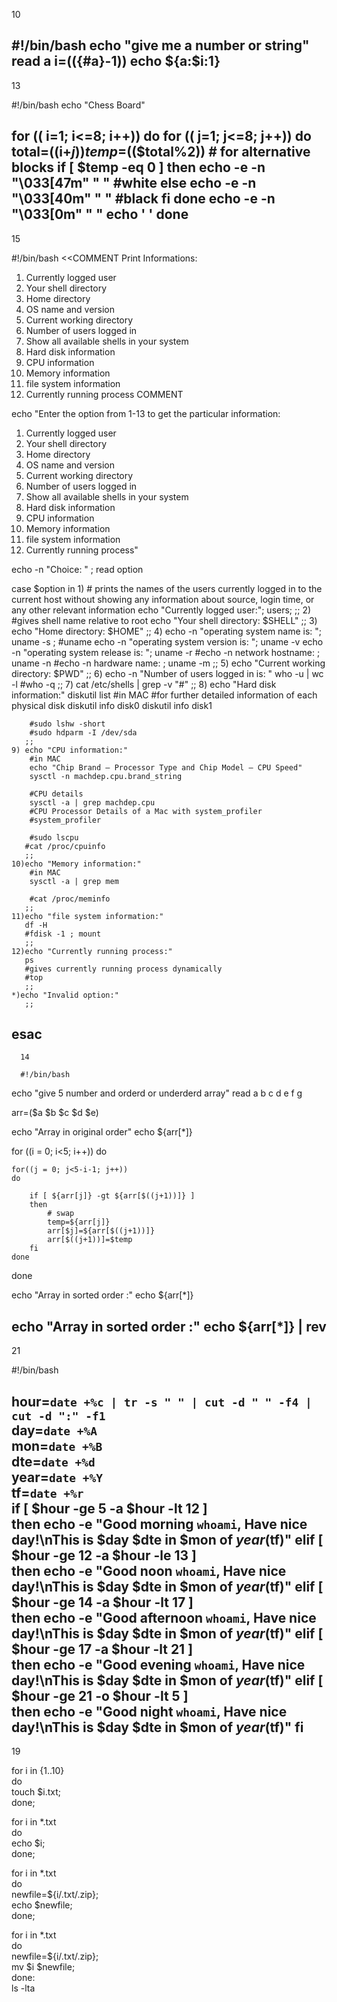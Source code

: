10

#!/bin/bash
echo "give me a number or string"
read a
i=$((${#a}-1))
echo ${a:$i:1}
------------------------------------------------

13

#!/bin/bash
echo "Chess Board"

for (( i=1; i<=8; i++))
do
        for (( j=1; j<=8; j++))
        do
                total=$(($i+$j))
                temp=$(($total%2))
                # for alternative blocks
                if [ $temp -eq 0 ]
                then
                        echo -e -n "\033[47m" " "  #white
                else
                        echo -e -n "\033[40m" " " #black
                fi
        done
        echo -e -n "\033[0m" " "
        echo ' '
done
-------------------------------------

15

#!/bin/bash
<<COMMENT
Print Informations:
1. Currently logged user
2. Your shell directory
3. Home directory
4. OS name and version
5. Current working directory
6. Number of users logged in
7. Show all available shells in your system
8. Hard disk information
9. CPU information
10. Memory information
11. file system information
12. Currently running process
COMMENT

echo "Enter the option from 1-13 to get the particular information:
1. Currently logged user
2. Your shell directory
3. Home directory
4. OS name and version
5. Current working directory
6. Number of users logged in
7. Show all available shells in your system
8. Hard disk information
9. CPU information
10. Memory information
11. file system information
12. Currently running process"

echo -n "Choice: " ; read option

case $option in
	1) # prints the names of the users currently logged in to the current host without showing any information about source, login time, or any other relevant information 
	   echo "Currently logged user:"; users;
	   ;;
	2) #gives shell name relative to root
	   echo "Your shell directory: $SHELL"
	   ;;
	3) echo "Home directory: $HOME"
	   ;;
	4) echo -n "operating system name is:  "; uname -s ; #uname
  	   echo -n "operating system version is:  "; uname -v
	   echo -n "operating system release is:  "; uname -r
        #echo -n network hostname: ; uname -n
	   #echo -n hardware name: ; uname -m
     	   ;; 
	5) echo "Current working directory: $PWD"
   	   ;;
	6) echo -n "Number of users logged in is: "
   	   who -u | wc -l
	   #who -q
	   ;;
	7) cat /etc/shells | grep -v "#"
	   ;;
	8) echo "Hard disk information:"
        diskutil list #in MAC
        #for further detailed information of each physical disk
        diskutil info disk0
        diskutil info disk1

        #sudo lshw -short
	    #sudo hdparm -I /dev/sda
	   ;; 
	9) echo "CPU information:"
        #in MAC
        echo "Chip Brand – Processor Type and Chip Model – CPU Speed"
        sysctl -n machdep.cpu.brand_string

        #CPU details
        sysctl -a | grep machdep.cpu
        #CPU Processor Details of a Mac with system_profiler
        #system_profiler

        #sudo lscpu
	   #cat /proc/cpuinfo
	   ;;
	10)echo "Memory information:"
        #in MAC
        sysctl -a | grep mem

        #cat /proc/meminfo
	   ;;
	11)echo "file system information:"
	   df -H
	   #fdisk -1 ; mount
	   ;;
	12)echo "Currently running process:"
	   ps
 	   #gives currently running process dynamically
	   #top 
	   ;; 
	*)echo "Invalid option:"
	   ;;
esac
------------------------------------------------
	  14
	  
	  #!/bin/bash
echo "give 5 number and orderd or underderd array"
read a b c d e f g

arr=($a $b $c $d $e)

echo "Array in original order"
echo ${arr[*]}

for ((i = 0; i<5; i++))
do

    for((j = 0; j<5-i-1; j++))
    do

        if [ ${arr[j]} -gt ${arr[$((j+1))]} ]
        then
            # swap
            temp=${arr[j]}
            arr[$j]=${arr[$((j+1))]}
            arr[$((j+1))]=$temp
        fi
    done
done

echo "Array in sorted order :"
echo ${arr[*]}

echo "Array in sorted order :"
echo ${arr[*]} | rev
------------------------------------------------------------
21

#!/bin/bash

hour=`date +%c | tr -s " " | cut -d " " -f4 | cut -d ":" -f1`   
day=`date +%A`  
mon=`date +%B`  
dte=`date +%d`  
year=`date +%Y`  
tf=`date +%r`    
if [ $hour -ge 5 -a $hour -lt 12 ]  
then
        echo -e "Good morning `whoami`, Have nice day!\nThis is $day $dte in $mon of $year ($tf)"
elif [ $hour -ge 12 -a $hour -le 13 ]   
then
        echo -e "Good noon `whoami`, Have nice day!\nThis is $day $dte in $mon of $year ($tf)"
elif [ $hour -ge 14 -a $hour -lt 17 ]  
then
        echo -e "Good afternoon `whoami`, Have nice day!\nThis is $day $dte in $mon of $year ($tf)"
elif [ $hour -ge 17 -a $hour -lt 21 ]   
then
        echo -e "Good evening `whoami`, Have nice day!\nThis is $day $dte in $mon of $year ($tf)"
elif [ $hour -ge 21 -o $hour -lt 5 ]   
then
        echo -e "Good night `whoami`, Have nice day!\nThis is $day $dte in $mon of $year ($tf)"
fi
---------------------------------------------------------------------
19

for i in {1..10}  
do  
touch $i.txt;  
done;  


for i in *.txt  
do  
echo $i;  
done;  

for i in *.txt  
do  
newfile=${i/.txt/.zip};  
echo $newfile;  
done;  

for i in *.txt  
do  
newfile=${i/.txt/.zip};  
mv $i $newfile;  
done:  
ls -lta

